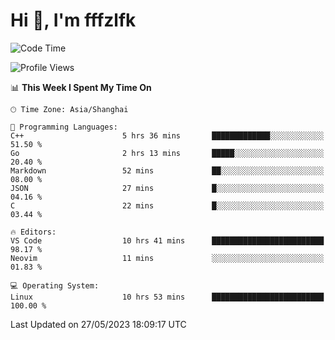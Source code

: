 # Hi 👋, I'm fffzlfk

<!--START_SECTION:waka-->
![Code Time](http://img.shields.io/badge/Code%20Time-223%20hrs%2033%20mins-blue)

![Profile Views](http://img.shields.io/badge/Profile%20Views-1-blue)

📊 **This Week I Spent My Time On** 

```text
🕑︎ Time Zone: Asia/Shanghai

💬 Programming Languages: 
C++                      5 hrs 36 mins       █████████████░░░░░░░░░░░░   51.50 % 
Go                       2 hrs 13 mins       █████░░░░░░░░░░░░░░░░░░░░   20.40 % 
Markdown                 52 mins             ██░░░░░░░░░░░░░░░░░░░░░░░   08.00 % 
JSON                     27 mins             █░░░░░░░░░░░░░░░░░░░░░░░░   04.16 % 
C                        22 mins             █░░░░░░░░░░░░░░░░░░░░░░░░   03.44 % 

🔥 Editors: 
VS Code                  10 hrs 41 mins      █████████████████████████   98.17 % 
Neovim                   11 mins             ░░░░░░░░░░░░░░░░░░░░░░░░░   01.83 % 

💻 Operating System: 
Linux                    10 hrs 53 mins      █████████████████████████   100.00 % 
```


 Last Updated on 27/05/2023 18:09:17 UTC
<!--END_SECTION:waka-->

